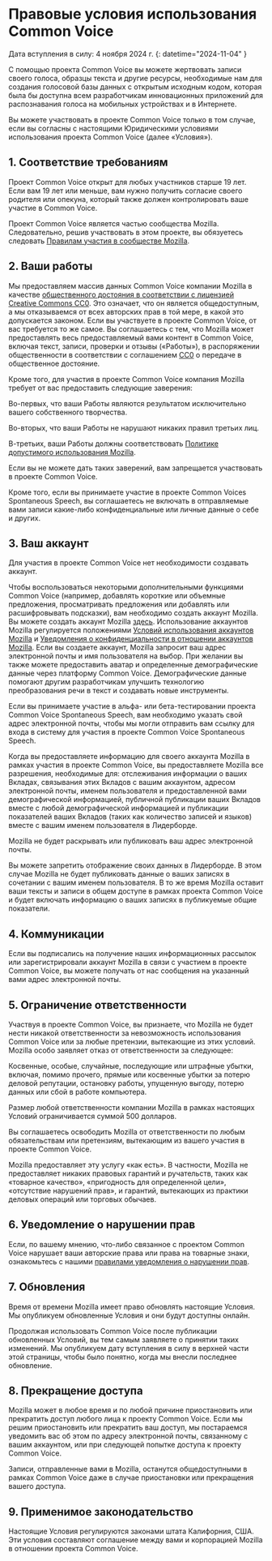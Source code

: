 # Правовые условия использования Common Voice 

Дата вступления в силу: 4 ноября 2024 г. {: datetime="2024-11-04" }

С помощью проекта Common Voice вы можете жертвовать записи своего голоса, образцы текста и другие ресурсы, необходимые нам для создания голосовой базы данных с открытым исходным кодом, которая была бы доступна всем разработчикам инновационных приложений для распознавания голоса на мобильных устройствах и в Интернете.

Вы можете участвовать в проекте Common Voice только в том случае, если вы согласны с настоящими Юридическими условиями использования проекта Common Voice (далее «Условия»). 

## 1. Соответствие требованиям

Проект Common Voice открыт для любых участников старше 19 лет. Если вам 19 лет или меньше, вам нужно получить согласие своего родителя или опекуна, который также должен контролировать ваше участие в Common Voice. 

Проект Common Voice является частью сообщества Mozilla. Следовательно, решив участвовать в этом проекте, вы обязуетесь следовать [Правилам участия в сообществе Mozilla](https://www.mozilla.org/about/governance/policies/participation/). 

## 2. Ваши работы

Мы предоставляем массив данных Common Voice компании Mozilla в качестве [общественного достояния в соответствии с лицензией Creative Commons CC0](https://creativecommons.org/publicdomain/zero/1.0/). Это означает, что он является общедоступным, а мы отказываемся от всех авторских прав в той мере, в какой это допускается законом. Если вы участвуете в проекте Common Voice, от вас требуется то же самое. Вы соглашаетесь с тем, что Mozilla может предоставлять весь предоставляемый вами контент в Common Voice, включая текст, записи, проверки и отзывы («Работы»), в распоряжении общественности в соответствии с соглашением [CC0](https://creativecommons.org/publicdomain/zero/1.0/) о передаче в общественное достояние. 

Кроме того, для участия в проекте Common Voice компания Mozilla требует от вас предоставить следующие заверения: 

Во-первых, что ваши Работы являются результатом исключительно вашего собственного творчества.

Во-вторых, что ваши Работы не нарушают никаких правил третьих лиц. 

В-третьих, ваши Работы должны соответствовать [Политике допустимого использования Mozilla](https://www.mozilla.org/about/legal/acceptable-use/).

Если вы не можете дать таких заверений, вам запрещается участвовать в проекте Common Voice. 

Кроме того, если вы принимаете участие в проекте Common Voices Spontaneous Speech, вы соглашаетесь не включать в отправляемые вами записи какие-либо конфиденциальные или личные данные о себе и других. 

## 3. Ваш аккаунт

Для участия в проекте Common Voice нет необходимости создавать аккаунт. 

Чтобы воспользоваться некоторыми дополнительными функциями Common Voice (например, добавлять короткие или объемные предложения, просматривать предложения или добавлять или расшифровывать подсказки), вам необходимо создать аккаунт Mozilla. Вы можете создать аккаунт Mozilla [здесь](https://commonvoice.mozilla.org/mozaws.net/signin). Использование аккаунтов Mozilla регулируется положениями [Условий использования аккаунтов Mozilla](https://www.mozilla.org/about/legal/terms/services/) и [Уведомления о конфиденциальности в отношении аккаунтов Mozilla](https://www.mozilla.org/privacy/mozilla-accounts/). Если вы создаете аккаунт, Mozilla запросит ваш адрес электронной почты и имя пользователя на выбор. При желании вы также можете предоставить аватар и определенные демографические данные через платформу Common Voice. Демографические данные помогают другим разработчикам улучшить технологию преобразования речи в текст и создавать новые инструменты.

Если вы принимаете участие в альфа- или бета-тестировании проекта Common Voice Spontaneous Speech, вам необходимо указать свой адрес электронной почты, чтобы мы могли отправить вам ссылку для входа в систему для участия в проекте Common Voice Spontaneous Speech. 

Когда вы предоставляете информацию для своего аккаунта Mozilla в рамках участия в проекте Common Voice, вы предоставляете Mozilla все разрешения, необходимые для: отслеживания информации о ваших Вкладах, связывания этих Вкладов с вашим аккаунтом, адресом электронной почты, именем пользователя и предоставленной вами демографической информацией, публичной публикации ваших Вкладов вместе с любой демографической информацией и публикации показателей ваших Вкладов (таких как количество записей и языков) вместе с вашим именем пользователя в Лидерборде.  

Mozilla не будет раскрывать или публиковать ваш адрес электронной почты. 

Вы можете запретить отображение своих данных в Лидерборде. В этом случае Mozilla не будет публиковать данные о ваших записях в сочетании с вашим именем пользователя. В то же время Mozilla оставит ваши тексты и записи в общем доступе в рамках проекта Common Voice и будет включать информацию о ваших записях в публикуемые общие показатели.  

## 4. Коммуникации

Если вы подписались на получение наших информационных рассылок или зарегистрировали аккаунт Mozilla в связи с участием в проекте Common Voice, вы можете получать от нас сообщения на указанный вами адрес электронной почты. 

## 5. Ограничение ответственности

Участвуя в проекте Common Voice, вы признаете, что Mozilla не будет нести никакой ответственности за невозможность использования Common Voice или за любые претензии, вытекающие из этих условий. Mozilla особо заявляет отказ от ответственности за следующее:

Косвенные, особые, случайные, последующие или штрафные убытки, включая, помимо прочего, прямые или косвенные убытки за потерю деловой репутации, остановку работы, упущенную выгоду, потерю данных или сбой в работе компьютера.

Размер любой ответственности компании Mozilla в рамках настоящих Условий ограничивается суммой 500 долларов. 

Вы соглашаетесь освободить Mozilla от ответственности по любым обязательствам или претензиям, вытекающим из вашего участия в проекте Common Voice. 

Mozilla предоставляет эту услугу «как есть».  В частности, Mozilla не предоставляет никаких правовых гарантий и ручательств, таких как «товарное качество», «пригодность для определенной цели», «отсутствие нарушений прав», и гарантий, вытекающих из практики деловых операций или торговых обычаев. 

## 6. Уведомление о нарушении прав

Если, по вашему мнению, что-либо связанное с проектом Common Voice нарушает ваши авторские права или права на товарные знаки, ознакомьтесь с нашими [правилами уведомления о нарушении прав](https://www.mozilla.org/about/legal/report-infringement/).

## 7. Обновления

Время от времени Mozilla имеет право обновлять настоящие Условия. Мы опубликуем обновленные Условия и они будут доступны онлайн. 

Продолжая использовать Common Voice после публикации обновленных Условий, вы тем самым заявляете о принятии таких изменений. Мы опубликуем дату вступления в силу в верхней части этой страницы, чтобы было понятно, когда мы внесли последнее обновление. 

## 8. Прекращение доступа

Mozilla может в любое время и по любой причине приостановить или прекратить доступ любого лица к проекту Common Voice. Если мы решим приостановить или прекратить ваш доступ, мы постараемся уведомить вас об этом по адресу электронной почты, связанному с вашим аккаунтом, или при следующей попытке доступа к проекту Common Voice. 

Записи, отправленные вами в Mozilla, останутся общедоступными в рамках Common Voice даже в случае приостановки или прекращения вашего доступа. 

## 9. Применимое законодательство

Настоящие Условия регулируются законами штата Калифорния, США. Эти условия составляют соглашение между вами и корпорацией Mozilla в отношении проекта Common Voice. 
